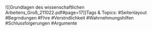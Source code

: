 
![[Grundlagen des wissenschaftlichen Arbeitens_Groß_211022.pdf#page=17]]Tags & Topics:
   #Seitenlayout
   #Begrndungen
   #Fhre
   #Verstndlichkeit
   #Wahrnehmungshilfen
   #Schlussfolgerungen
   #Argumente